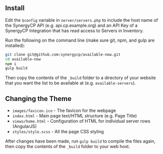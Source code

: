 ## Install

Edit the `$config` variable in `server/servers.php` to include the host name of the SynergyCP API (e.g. api.cp.example.org) and an API Key of a SynergyCP Integration that has read access to Servers in Inventory.

Run the following on the command line (make sure git, npm, and gulp are installed):
```bash
git clone git@github.com:synergycp/available-now.git
cd available-now
npm i
gulp build
```

Then copy the contents of the `_build` folder to a directory of your website that you want the list to be available at (e.g. `available-servers`). 

## Changing the Theme

- `images/favicon.ico` - The favicon for the webpage
- `index.html` - Main page text/HTML structure (e.g. Page Title)
- `views/home.html` - Configuration of HTML for individual server rows (AngularJS)
- `styles/style.scss` - All the page CSS styling

After changes have been made, run `gulp build` to compile the files again, then copy the contents of the `_build` folder to your web host.
